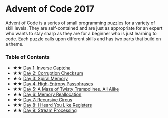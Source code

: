 # Advent of Code 2017

Advent of Code is a series of small programming puzzles for a variety of skill levels. They are self-contained and are just as appropriate for an expert who wants to stay sharp as they are for a beginner who is just learning to code. Each puzzle calls upon different skills and has two parts that build on a theme.

### Table of Contents

- ★★ [Day 1: Inverse Captcha](/day-01)
- ★★ [Day 2: Corruption Checksum](/day-02)
- ★☆ [Day 3: Spiral Memory](/day-03)
- ★★ [Day 4: High-Entropy Passphrases](/day-04)
- ★★ [Day 5: A Maze of Twisty Trampolines, All Alike](/day-05)
- ★★ [Day 6: Memory Reallocation](/day-06)
- ★☆ [Day 7: Recursive Circus](/day-07)
- ★★ [Day 8: I Heard You Like Registers](/day-08)
- ★★ [Day 9: Stream Processing](/day-09)
